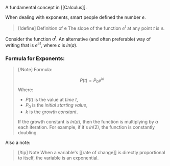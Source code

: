 A fundamental concept in [[Calculus]]. 

When dealing with exponents, smart people defined the number $e$.

> [!define] Definition of e
> The slope of the function $e^t$ at any point $t$ is $e$. 

Consider the function $a^t$. An alternative (and often preferable) way of writing that is $e^{ct}$, where $c$ is $ln(a)$. 

### Formula for Exponents:
> [!Note] Formula:
> 
> $$P(t) = P_{0}e^{kt}$$
> Where:
> - $P(t)$ is the value at *time* $t$, 
> - $P_0$ is the *initial starting value*, 
> - $k$ is the *growth constant*. 
> 
> If the growth constant is $ln(a)$, then the function is multiplying by $a$ each iteration. For example, if it's $ln(2)$, the function is constantly doubling. 


Also a note:
> [!tip] Note
> When a variable's [[rate of change]] is directly proportional to itself, the variable is an exponential. 

